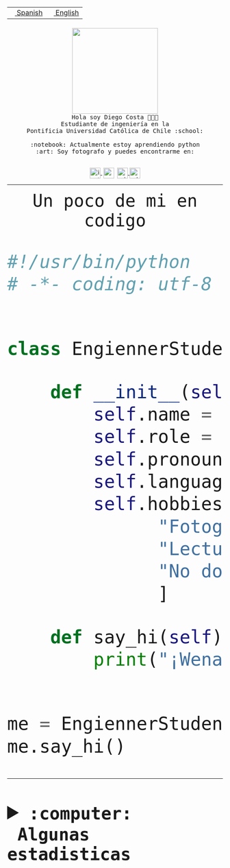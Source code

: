 <table border="0"  align="right">
 <tr><td><a href="README.md"><img src="https://upload.wikimedia.org/wikipedia/commons/thumb/8/89/Bandera_de_Espa%C3%B1a.svg/1200px-Bandera_de_Espa%C3%B1a.svg.png" height="10"> Spanish</a></td>
 <td><a href="README.en.md"><img src="https://upload.wikimedia.org/wikipedia/commons/a/a4/Flag_of_the_United_States.svg" height="10"> English</a></td></tr>
</table><br><br><br>


<p align="center">
  <img src="https://github.com/diegocostares/diegocostares/blob/main/Images/aaa2.gif?raw=true" height="200px" weight="200px">
  <br><samp>
    Hola soy Diego Costa 👨🏻‍💻<br>
    Estudiante de ingeniería en la <br>
    Pontificia Universidad Católica de Chile :school:<br>
  <br>
    :notebook: Actualmente estoy aprendiendo python <br>
    :art: Soy fotografo y puedes encontrarme en: <br>
  <br></samp>
  
</p>

<p align="center">
   <a href="https://instagram.com/diegocosta_no" target="blank">
    <img 
    align="center" src="https://cdn.jsdelivr.net/npm/simple-icons@3.0.1/icons/instagram.svg" alt="instagram" height="25px" width="25px" />
  </a>
  <a style="border: 3px solid; color: white;"href="https://t.me/diegocosta_no" target="blank">
  <img
  align="center" alt="Telegram" width="25px" src="https://icons-for-free.com/iconfiles/png/512/Telegram-1324888767380505522.png" />
</a>
<a href="https://api.whatsapp.com/send?phone=56971897835&text=Hola!" target="blank">
  <img
  align="center" alt="wtsp" width="25px" src="https://img.icons8.com/pastel-glyph/2x/whatsapp--v2.png" />
</a>
<a href="https://www.linkedin.com/in/diego-costa-786249213/" target="blank">
  <img
  align="center" alt="wtsp" width="25px" src="https://img.icons8.com/metro/452/linkedin.png" />
</a>

  </a>
</p>

---


<p align="center"><font size="25"><samp>Un poco de mi en codigo</samp></front></p>


```python
#!/usr/bin/python
# -*- coding: utf-8 -*-


class EngiennerStudent:

    def __init__(self):
        self.name = "Diego Costa"
        self.role = "Estudiante"
        self.pronouns = "he/him"
        self.language_spoken = ["es_CL", "en_US"]
        self.hobbies = [
              "Fotografia",
              "Lectura",
              "No dormir",
              ]

    def say_hi(self):
        print("¡Wena mundo!")


me = EngiennerStudent()
me.say_hi()
```
---
<details>
  <summary><b><samp>:computer: &nbsp;Algunas estadisticas</samp></b></summary>
  <br/></p>

<!--START_SECTION:waka-->
![Code Time](http://img.shields.io/badge/Code%20Time-1%2C044%20hrs%2037%20mins-blue)

**Soy nocturno 🦉** 

```text
🌞 Mañana                 42 commits          ░░░░░░░░░░░░░░░░░░░░░░░░░   01.28 % 
🌆 Día                    1031 commits        ████████░░░░░░░░░░░░░░░░░   31.44 % 
🌃 Tarde                  1424 commits        ███████████░░░░░░░░░░░░░░   43.43 % 
🌙 Noche                  782 commits         ██████░░░░░░░░░░░░░░░░░░░   23.85 % 
```
📅 **Soy más productivo los Martes** 

```text
Lunes                    510 commits         ████░░░░░░░░░░░░░░░░░░░░░   15.55 % 
Martes                   619 commits         █████░░░░░░░░░░░░░░░░░░░░   18.88 % 
Miércoles                433 commits         ███░░░░░░░░░░░░░░░░░░░░░░   13.21 % 
Jueves                   502 commits         ████░░░░░░░░░░░░░░░░░░░░░   15.31 % 
Viernes                  470 commits         ████░░░░░░░░░░░░░░░░░░░░░   14.33 % 
Sábado                   278 commits         ██░░░░░░░░░░░░░░░░░░░░░░░   08.48 % 
Domingo                  467 commits         ████░░░░░░░░░░░░░░░░░░░░░   14.24 % 
```


📊 **Esta semana me dediqué a** 

```text
🐱‍💻 Proyectos: 
arqui-t3                 10 hrs 46 mins      ██████████░░░░░░░░░░░░░░░   38.58 % 
2023-1-S4-Grupo2-IA      4 hrs 52 mins       ████░░░░░░░░░░░░░░░░░░░░░   17.45 % 
2023-1-S4-Grupo2-Backend 3 hrs 28 mins       ███░░░░░░░░░░░░░░░░░░░░░░   12.44 % 
2023-1-S4-Grupo2-Frontend3 hrs 3 mins        ███░░░░░░░░░░░░░░░░░░░░░░   10.96 % 
2023-1-S4-Grupo2-Scraper 2 hrs 52 mins       ███░░░░░░░░░░░░░░░░░░░░░░   10.31 % 
```


 Last Updated on 11/06/2023 02:02:14 UTC
<!--END_SECTION:waka-->
  
  

<p align="center"> <img src="https://github-readme-stats.vercel.app/api?username=diegocostares&show_icons=true&theme=ayu-mirage" alt="abhisheknaiidu" /></p>
 
</details>
